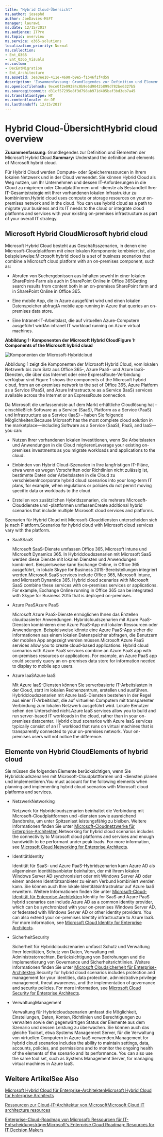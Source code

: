 ```yaml
---
title: "Hybrid Cloud-Übersicht"
ms.author: josephd
author: JoeDavies-MSFT
manager: laurawi
ms.date: 12/15/2017
ms.audience: ITPro
ms.topic: overview
ms.service: o365-solutions
localization_priority: Normal
ms.collection:
- Ent_O365
- Ent_O365_Visuals
ms.custom:
- DecEntMigration
- Ent_Architecture
ms.assetid: 3ea3ee10-411e-4690-b9e5-f1b46f1f4d59
description: 'Zusammenfassung: Grundlegendes zur Definition und Elementen der Microsoft Hybrid Cloud.'
ms.openlocfilehash: 9ece0f2e09384c0b9e6d9042b899d782be6327b5
ms.sourcegitcommit: d31cf57295e8f3d798ab971d405baf3bd3eb7a45
ms.translationtype: HT
ms.contentlocale: de-DE
ms.lasthandoff: 12/15/2017
---
```

# <a name="hybrid-cloud-overview"></a><span data-ttu-id="f37a6-103">Hybrid Cloud-Übersicht</span><span class="sxs-lookup"><span data-stu-id="f37a6-103">Hybrid cloud overview</span></span>

 <span data-ttu-id="f37a6-104">**Zusammenfassung:** Grundlegendes zur Definition und Elementen der Microsoft Hybrid Cloud.</span><span class="sxs-lookup"><span data-stu-id="f37a6-104">**Summary:** Understand the definition and elements of Microsoft hybrid cloud.</span></span>
  
<span data-ttu-id="f37a6-p101">Für Hybrid Cloud werden Compute- oder Speicherressourcen in Ihrem lokalen Netzwerk und in der Cloud verwendet. Sie können Hybrid Cloud als Weg nutzen, um Ihr Unternehmen und dessen IT-Anforderungen in die Cloud zu migrieren oder Cloudplattformen und -dienste als Bestandteil Ihrer IT-Gesamtstrategie mit Ihrer vorhandenen lokalen Infrastruktur zu kombinieren.</span><span class="sxs-lookup"><span data-stu-id="f37a6-p101">Hybrid cloud uses compute or storage resources on your on-premises network and in the cloud. You can use hybrid cloud as a path to migrate your business and its IT needs to the cloud or integrate cloud platforms and services with your existing on-premises infrastructure as part of your overall IT strategy.</span></span>
  
## <a name="microsoft-hybrid-cloud"></a><span data-ttu-id="f37a6-107">Microsoft Hybrid Cloud</span><span class="sxs-lookup"><span data-stu-id="f37a6-107">Microsoft hybrid cloud</span></span>

<span data-ttu-id="f37a6-108">Microsoft Hybrid Cloud besteht aus Geschäftsszenarien, in denen eine Microsoft-Cloudplattform mit einer lokalen Komponente kombiniert ist, also beispielsweise:</span><span class="sxs-lookup"><span data-stu-id="f37a6-108">Microsoft hybrid cloud is a set of business scenarios that combine a Microsoft cloud platform with an on-premises component, such as:</span></span> 
  
- <span data-ttu-id="f37a6-109">Abrufen von Suchergebnissen aus Inhalten sowohl in einer lokalen SharePoint-Farm als auch in SharePoint Online in Office 365</span><span class="sxs-lookup"><span data-stu-id="f37a6-109">Getting search results from content both in an on-premises SharePoint farm and in SharePoint Online in Office 365.</span></span>
    
- <span data-ttu-id="f37a6-110">Eine mobile App, die in Azure ausgeführt wird und einen lokalen Datenspeicher abfragt</span><span class="sxs-lookup"><span data-stu-id="f37a6-110">A mobile app running in Azure that queries an on-premises data store.</span></span>
    
- <span data-ttu-id="f37a6-111">Eine Intranet-IT-Arbeitslast, die auf virtuellen Azure-Computern ausgeführt wird</span><span class="sxs-lookup"><span data-stu-id="f37a6-111">An intranet IT workload running on Azure virtual machines.</span></span>
    
<span data-ttu-id="f37a6-112">**Abbildung 1: Komponenten der Microsoft Hybrid Cloud**</span><span class="sxs-lookup"><span data-stu-id="f37a6-112">**Figure 1: Components of the Microsoft hybrid cloud**</span></span>

![Komponenten der Microsoft-Hybridcloud](images/Hybrid_Poster/MS_Hybrid_Cloud.png)
  
<span data-ttu-id="f37a6-114">Abbildung 1 zeigt die Komponenten der Microsoft Hybrid Cloud, vom lokalen Netzwerk bis zum Satz aus Office 365-, Azure PaaS- und Azure IaaS-Diensten, die über das Internet oder eine ExpressRoute-Verbindung verfügbar sind.</span><span class="sxs-lookup"><span data-stu-id="f37a6-114">Figure 1 shows the components of the Microsoft hybrid cloud, from an on-premises network to the set of Office 365, Azure Platform as a Service (PaaS), and Azure Infrastructure as a Service (IaaS) services available across the Internet or an ExpressRoute connection.</span></span>
  
<span data-ttu-id="f37a6-115">Da Microsoft die umfassendste auf dem Markt erhältliche Cloudlösung hat – einschließlich Software as a Service (SaaS), Platform as a Service (PaaS) und Infrastructure as a Service (IaaS) – haben Sie folgende Möglichkeiten:</span><span class="sxs-lookup"><span data-stu-id="f37a6-115">Because Microsoft has the most complete cloud solution in the marketplace—including Software as a Service (SaaS), PaaS, and IaaS—you can:</span></span>
  
- <span data-ttu-id="f37a6-116">Nutzen Ihrer vorhandenen lokalen Investitionen, wenn Sie Arbeitslasten und Anwendungen in die Cloud migrieren</span><span class="sxs-lookup"><span data-stu-id="f37a6-116">Leverage your existing on-premises investments as you migrate workloads and applications to the cloud.</span></span>
    
- <span data-ttu-id="f37a6-117">Einbinden von Hybrid Cloud-Szenarien in Ihre langfristigen IT-Pläne, etwa wenn es wegen Vorschriften oder Richtlinien nicht zulässig ist, bestimmte Daten oder Arbeitslasten in die Cloud zu verschieben</span><span class="sxs-lookup"><span data-stu-id="f37a6-117">Incorporate hybrid cloud scenarios into your long-term IT plans, for example, when regulations or policies do not permit moving specific data or workloads to the cloud.</span></span>
    
- <span data-ttu-id="f37a6-118">Erstellen von zusätzlichen Hybridszenarien, die mehrere Microsoft-Clouddienste und -plattformen umfassen</span><span class="sxs-lookup"><span data-stu-id="f37a6-118">Create additional hybrid scenarios that include multiple Microsoft cloud services and platforms.</span></span>
    
<span data-ttu-id="f37a6-119">Szenarien für Hybrid Cloud mit Microsoft-Clouddiensten unterscheiden sich je nach Plattform.</span><span class="sxs-lookup"><span data-stu-id="f37a6-119">Scenarios for hybrid cloud with Microsoft cloud services vary with the platform.</span></span>
  
- <span data-ttu-id="f37a6-120">SaaS</span><span class="sxs-lookup"><span data-stu-id="f37a6-120">SaaS</span></span>
    
    <span data-ttu-id="f37a6-p102">Microsoft SaaS-Dienste umfassen Office 365, Microsoft Intune und Microsoft Dynamics 365. In Hybridcloudszenarien mit Microsoft SaaS werden diese Dienste mit lokalen Diensten und Anwendungen kombiniert. Beispielsweise kann Exchange Online, in Office 365 ausgeführt, in lokale Skype for Business 2015-Bereitstellungen integriert werden.</span><span class="sxs-lookup"><span data-stu-id="f37a6-p102">Microsoft SaaS services include Office 365, Microsoft Intune, and Microsoft Dynamics 365. Hybrid cloud scenarios with Microsoft SaaS combine these services with on-premises services or applications. For example, Exchange Online running in Office 365 can be integrated with Skype for Business 2015 that is deployed on-premises.</span></span>
    
- <span data-ttu-id="f37a6-124">Azure PaaS</span><span class="sxs-lookup"><span data-stu-id="f37a6-124">Azure PaaS</span></span>
    
    <span data-ttu-id="f37a6-p103">Microsoft Azure PaaS-Dienste ermöglichen Ihnen das Erstellen cloudbasierter Anwendungen. Hybridcloudszenarien mit Azure PaaS-Diensten kombinieren eine Azure PaaS-App mit lokalen Ressourcen oder Anwendungen. Beispielsweise könnte eine Azure PaaS-App sicher die Informationen aus einem lokalen Datenspeicher abfragen, die Benutzern der mobilen App angezeigt werden müssen.</span><span class="sxs-lookup"><span data-stu-id="f37a6-p103">Microsoft Azure PaaS services allow you to create cloud-based applications. Hybrid cloud scenarios with Azure PaaS services combine an Azure PaaS app with on-premises resources or applications. For example, an Azure PaaS app could securely query an on-premises data store for information needed to display to mobile app users.</span></span>
    
- <span data-ttu-id="f37a6-128">Azure IaaS</span><span class="sxs-lookup"><span data-stu-id="f37a6-128">Azure IaaS</span></span>
    
    <span data-ttu-id="f37a6-p104">Mit Azure IaaS-Diensten können Sie serverbasierte IT-Arbeitslasten in der Cloud, statt im lokalen Rechenzentrum, erstellen und ausführen. Hybridcloudszenarien mit Azure IaaS-Diensten bestehen in der Regel aus einer IT-Arbeitslast, die auf virtuellen Computern mit transparenter Verbindung zum lokalen Netzwerk ausgeführt wird. Lokale Benutzer sehen den Unterschied nicht.</span><span class="sxs-lookup"><span data-stu-id="f37a6-p104">Azure IaaS services allow you to build and run server-based IT workloads in the cloud, rather than in your on-premises datacenter. Hybrid cloud scenarios with Azure IaaS services typically consist of an IT workload that runs on virtual machines that is transparently connected to your on-premises network. Your on-premises users will not notice the difference.</span></span>
    
## <a name="elements-of-hybrid-cloud"></a><span data-ttu-id="f37a6-132">Elemente von Hybrid Cloud</span><span class="sxs-lookup"><span data-stu-id="f37a6-132">Elements of hybrid cloud</span></span>

<span data-ttu-id="f37a6-133">Sie müssen die folgenden Elemente berücksichtigen, wenn Sie Hybridcloudszenarien mit Microsoft-Cloudplattformen und -diensten planen und implementieren.</span><span class="sxs-lookup"><span data-stu-id="f37a6-133">You must account for the following elements when planning and implementing hybrid cloud scenarios with Microsoft cloud platforms and services.</span></span>
  
- <span data-ttu-id="f37a6-134">Netzwerk</span><span class="sxs-lookup"><span data-stu-id="f37a6-134">Networking</span></span>
    
    <span data-ttu-id="f37a6-p105">Netzwerk für Hybridcloudszenarien beinhaltet die Verbindung mit Microsoft-Cloudplattformen und -diensten sowie ausreichend Bandbreite, um unter Spitzenlast leistungsfähig zu bleiben. Weitere Informationen finden Sie unter [Microsoft-Cloudnetzwerke für Enterprise-Architekten](microsoft-cloud-networking-for-enterprise-architects.md).</span><span class="sxs-lookup"><span data-stu-id="f37a6-p105">Networking for hybrid cloud scenarios includes the connectivity to Microsoft cloud platforms and services and enough bandwidth to be performant under peak loads. For more information, see [Microsoft Cloud Networking for Enterprise Architects](microsoft-cloud-networking-for-enterprise-architects.md).</span></span>
    
- <span data-ttu-id="f37a6-137">Identität</span><span class="sxs-lookup"><span data-stu-id="f37a6-137">Identity</span></span>
    
    <span data-ttu-id="f37a6-p106">Identität für SaaS- und Azure PaaS-Hybridszenarien kann Azure AD als allgemeinen Identitätsanbieter beinhalten, der mit Ihrem lokalen Windows Server AD synchronisiert oder mit Windows Server AD oder einem anderen Identitätsanbieter zu einem Verbund kombiniert werden kann. Sie können auch Ihre lokale Identitätsinfrastruktur auf Azure IaaS erweitern. Weitere Informationen finden Sie unter [Microsoft-Cloud-Identität für Enterprise-Architekten](microsoft-cloud-identity-for-enterprise-architects.md).</span><span class="sxs-lookup"><span data-stu-id="f37a6-p106">Identity for SaaS and Azure PaaS hybrid scenarios can include Azure AD as a common identity provider, which can be synchronized with your on-premises Windows Server AD, or federated with Windows Server AD or other identity providers. You can also extend your on-premises Identity infrastructure to Azure IaaS. For more information, see [Microsoft Cloud Identity for Enterprise Architects](microsoft-cloud-identity-for-enterprise-architects.md).</span></span>
    
- <span data-ttu-id="f37a6-141">Sicherheit</span><span class="sxs-lookup"><span data-stu-id="f37a6-141">Security</span></span>
    
    <span data-ttu-id="f37a6-p107">Sicherheit für Hybridcloudszenarien umfasst Schutz und Verwaltung Ihrer Identitäten, Schutz von Daten, Verwaltung mit Administratorrechten, Berücksichtigung von Bedrohungen und die Implementierung von Governance und Sicherheitsrichtlinien. Weitere Informationen finden Sie unter [Microsoft Cloudsicherheit für Enterprise-Architekten](https://technet.microsoft.com/library/dn919927.aspx#security).</span><span class="sxs-lookup"><span data-stu-id="f37a6-p107">Security for hybrid cloud scenarios includes protection and management for your identities, data protection, administrative privilege management, threat awareness, and the implementation of governance and security policies. For more information, see [Microsoft Cloud Security for Enterprise Architects](https://technet.microsoft.com/library/dn919927.aspx#security).</span></span>
    
- <span data-ttu-id="f37a6-144">Verwaltung</span><span class="sxs-lookup"><span data-stu-id="f37a6-144">Management</span></span>
    
    <span data-ttu-id="f37a6-p108">Verwaltung für Hybridcloudszenarien umfasst die Möglichkeit, Einstellungen, Daten, Konten, Richtlinien und Berechtigungen zu verwalten sowie den gegenwärtigen Status der Elemente aus dem Szenario und dessen Leistung zu überwachen. Sie können auch das gleiche Toolset, etwa Systems Management Server, für die Verwaltung von virtuellen Computern in Azure IaaS verwenden.</span><span class="sxs-lookup"><span data-stu-id="f37a6-p108">Management for hybrid cloud scenarios includes the ability to maintain settings, data, accounts, policies, and permissions and to monitor the ongoing health of the elements of the scenario and its performance. You can also use the same tool set, such as Systems Management Server, for managing virtual machines in Azure IaaS.</span></span>
    
## <a name="see-also"></a><span data-ttu-id="f37a6-147">Weitere Artikel</span><span class="sxs-lookup"><span data-stu-id="f37a6-147">See Also</span></span>

[<span data-ttu-id="f37a6-148">Microsoft Hybrid Cloud für Enterprise-Architekten</span><span class="sxs-lookup"><span data-stu-id="f37a6-148">Microsoft Hybrid Cloud for Enterprise Architects</span></span>](microsoft-hybrid-cloud-for-enterprise-architects.md)
  
[<span data-ttu-id="f37a6-149">Ressourcen zur Cloud-IT-Architektur von Microsoft</span><span class="sxs-lookup"><span data-stu-id="f37a6-149">Microsoft Cloud IT architecture resources</span></span>](microsoft-cloud-it-architecture-resources.md)

[<span data-ttu-id="f37a6-150">Enterprise-Cloud-Roadmap von Microsoft: Ressourcen für IT-Entscheidungsträger</span><span class="sxs-lookup"><span data-stu-id="f37a6-150">Microsoft's Enterprise Cloud Roadmap: Resources for IT Decision Makers</span></span>](https://sway.com/FJ2xsyWtkJc2taRD)
 


